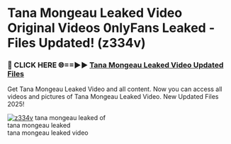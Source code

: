 # Tana Mongeau Leaked Video Original Videos 0nlyFans Leaked - Files Updated! (z334v)

<h3>🔴 CLICK HERE 🌐==►► <a href="https://tinyurl.com/x26r9saj" rel="nofollow">Tana Mongeau Leaked Video Updated Files</a></h3>

Get Tana Mongeau Leaked Video and all content. Now you can access all videos and pictures of Tana Mongeau Leaked Video. New Updated Files 2025!

[![z334v](https://i.imgur.com/LkgZPqh.gif)](https://tinyurl.com/x26r9saj)
tana mongeau leaked of<br>
tana mongeau leaked<br>
tana mongeau leaked video